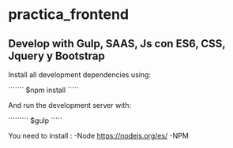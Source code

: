 # practica_frontend

## Develop with Gulp, SAAS, Js con ES6, CSS, Jquery y Bootstrap

Install all development dependencies using:  

``````` $npm install `````

And run the development server with:

````````` $gulp ````` 


You need to install :
-Node    https://nodejs.org/es/
-NPM

